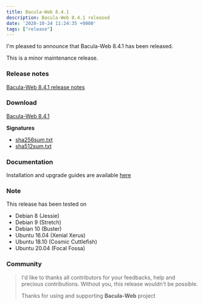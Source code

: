 ```yaml
---
title: Bacula-Web 8.4.1
description: Bacula-Web 8.4.1 released
date: '2020-10-24 11:24:35 +0000'
tags: ["release"]
---
```


I'm pleased to announce that Bacula-Web 8.4.1 has been released.

This is a minor maintenance release.

<!--more-->

### Release notes

[Bacula-Web 8.4.1 release notes](https://github.com/bacula-web/bacula-web/releases/tag/v8.4.1)

### Download

[Bacula-Web 8.4.1](https://github.com/bacula-web/bacula-web/releases/download/v8.4.1/bacula-web-8.4.1.tgz)

**Signatures**

- [sha256sum.txt](https://github.com/bacula-web/bacula-web/releases/download/v8.4.1/sha256sum.txt)
- [sha512sum.txt](https://github.com/bacula-web/bacula-web/releases/download/v8.4.1/sha512sum.txt)

### Documentation

Installation and upgrade guides are available [here](https://docs.bacula-web.org/en/latest/)

### Note

This release has been tested on

- Debian 8 (Jessie)
- Debian 9 (Stretch)
- Debian 10 (Buster)
- Ubuntu 16.04 (Xenial Xerus)
- Ubuntu 18.10 (Cosmic Cuttlefish)
- Ubuntu 20.04 (Focal Fossa)

### Community

> I'd like to thanks all contributors for your feedbacks, help and precious contributions.
> Without you, this release wouldn't be possible.
>
> Thanks for using and supporting **Bacula-Web** project
